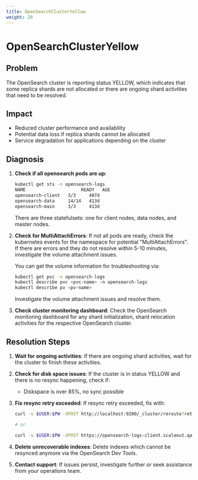 ```yaml
---
title: OpenSearchClusterYellow
weight: 20
---
```


# OpenSearchClusterYellow

## Problem

The OpenSearch cluster is reporting status YELLOW, which indicates that some replica shards are not allocated or there are ongoing shard activities that need to be resolved.

## Impact

- Reduced cluster performance and availability
- Potential data loss if replica shards cannot be allocated
- Service degradation for applications depending on the cluster

## Diagnosis

1. **Check if all opensearch pods are up**:
   ```bash
   kubectl get sts -n opensearch-logs
   NAME                     READY   AGE
   opensearch-client   3/3     407d
   opensearch-data     14/14   413d
   opensearch-main     3/3     413d
   ```

   There are three statefulsets: one for client nodes, data nodes, and master nodes.

2. **Check for MultiAttachErrors**: If not all pods are ready, check the kubernetes events for the namespace for potential "MultiAttachErrors". If there are errors and they do not resolve within 5-10 minutes, investigate the volume attachment issues.

   You can get the volume information for troubleshooting via:
   ```bash
   kubectl get pvc -n opensearch-logs
   kubectl describe pvc <pvc-name> -n opensearch-logs
   kubectl describe pv <pv-name>
   ```

   Investigate the volume attachment issues and resolve them.

3. **Check cluster monitoring dashboard**: Check the OpenSearch monitoring dashboard for any shard initialization, shard relocation activities for the respective OpenSearch cluster.

## Resolution Steps

1. **Wait for ongoing activities**: If there are ongoing shard activities, wait for the cluster to finish these activities.

2. **Check for disk space issues**: If the cluster is in status YELLOW and there is no resync happening, check if:
   - Diskspace is over 85%, no sync possible

3. **Fix resync retry exceeded**: If resync retry exceeded, fix with:
   ```bash
   curl -u $USER:$PW -XPOST http://localhost:9200/_cluster/reroute?retry_failed=true

   # or

   curl -u $USER:$PW -XPOST https://opensearch-logs-client.scaleout.qa-de-1.cloud.sap:9200/_cluster/reroute?retry_failed=true
   ```

4. **Delete unrecoverable indexes**: Delete indexes which cannot be resynced anymore via the OpenSearch Dev Tools.

5. **Contact support**: If issues persist, investigate further or seek assistance from your operations team.
